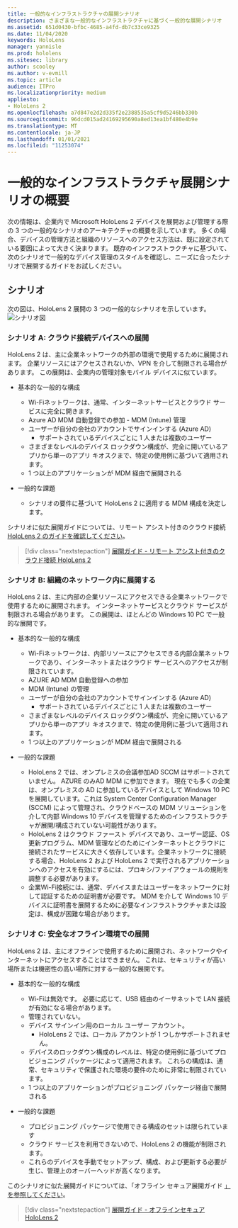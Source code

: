 ```yaml
---
title: 一般的なインフラストラクチャの展開シナリオ
description: さまざまな一般的なインフラストラクチャに基づく一般的な展開シナリオ
ms.assetid: 651d0430-bfbc-4685-a4fd-db7c33ce9325
ms.date: 11/04/2020
keywords: HoloLens
manager: yannisle
ms.prod: hololens
ms.sitesec: library
author: scooley
ms.author: v-evmill
ms.topic: article
audience: ITPro
ms.localizationpriority: medium
appliesto:
- HoloLens 2
ms.openlocfilehash: a7d847e2d2d335f2e2388535a5cf9d5246bb330b
ms.sourcegitcommit: 96dcd015ad24169295690a8ed13ea1bf480e4b9e
ms.translationtype: MT
ms.contentlocale: ja-JP
ms.lasthandoff: 01/01/2021
ms.locfileid: "11253074"
---
```

# 一般的なインフラストラクチャ展開シナリオの概要

次の情報は、企業内で Microsoft HoloLens 2 デバイスを展開および管理する際の 3 つの一般的なシナリオのアーキテクチャの概要を示しています。 多くの場合、デバイスの管理方法と組織のリソースへのアクセス方法は、既に設定されている要因によって大きく決まります。 既存のインフラストラクチャに基づいて、次のシナリオで一般的なデバイス管理のスタイルを確認し、ニーズに合ったシナリオで展開するガイドをお試しください。

## シナリオ

次の図は、HoloLens 2 展開の 3 つの一般的なシナリオを示しています。
![シナリオ図](images/scenarios.jpg)

### シナリオ A: クラウド接続デバイスへの展開

HoloLens 2 は、主に企業ネットワークの外部の環境で使用するために展開されます。 企業リソースにはアクセスされないか、VPN を介して制限される場合があります。 この展開は、企業内の管理対象モバイル デバイスに似ています。
 * 基本的な一般的な構成
   * Wi-Fiネットワークは、通常、インターネットサービスとクラウド サービスに完全に開きます。
   * Azure AD MDM 自動登録での参加 - MDM (Intune) 管理
   * ユーザーが自分の会社のアカウントでサインインする (Azure AD)
     * サポートされているデバイスごとに 1 人または複数のユーザー
   * さまざまなレベルのデバイス ロックダウン構成が、完全に開いているアプリから単一のアプリ キオスクまで、特定の使用例に基づいて適用されます。
   * 1 つ以上のアプリケーションが MDM 経由で展開される

* 一般的な課題
   * シナリオの要件に基づいて HoloLens 2 に適用する MDM 構成を決定します。

シナリオに似た展開ガイドについては、リモート アシスト付きのクラウド接続 [HoloLens 2 のガイドを確認してください](hololens2-cloud-connected-overview.md)。

> [!div class="nextstepaction"]
> [展開ガイド - リモート アシスト付きのクラウド接続 HoloLens 2](hololens2-cloud-connected-overview.md)

### シナリオ B: 組織のネットワーク内に展開する

HoloLens 2 は、主に内部の企業リソースにアクセスできる企業ネットワークで使用するために展開されます。 インターネットサービスとクラウド サービスが制限される場合があります。 この展開は、ほとんどの Windows 10 PC で一般的な展開です。

 * 基本的な一般的な構成
   * Wi-Fiネットワークは、内部リソースにアクセスできる内部企業ネットワークであり、インターネットまたはクラウド サービスへのアクセスが制限されています。
   * AZURE AD MDM 自動登録への参加
   * MDM (Intune) の管理
   * ユーザーが自分の会社のアカウントでサインインする (Azure AD)
     * サポートされているデバイスごとに 1 人または複数のユーザー
   * さまざまなレベルのデバイス ロックダウン構成が、完全に開いているアプリから単一のアプリ キオスクまで、特定の使用例に基づいて適用されます。
   * 1 つ以上のアプリケーションが MDM 経由で展開される

 * 一般的な課題
   * HoloLens 2 では、オンプレミスの会議参加AD SCCM はサポートされていません。 AZURE のみAD MDM に参加できます。 現在でも多くの企業は、オンプレミスの AD に参加しているデバイスとして Windows 10 PC を展開しています。これは System Center Configuration Manager (SCCM) によって管理され、クラウドベースの MDM ソリューションを介して内部 Windows 10 デバイスを管理するためのインフラストラクチャが展開/構成されていない可能性があります。
   * HoloLens 2 はクラウド ファースト デバイスであり、ユーザー認証、OS 更新プログラム、MDM 管理などのためにインターネットとクラウドに接続されたサービスに大きく依存しています。企業ネットワークに接続する場合、HoloLens 2 および HoloLens 2 で実行されるアプリケーションへのアクセスを有効にするには、プロキシ/ファイアウォールの規則を調整する必要があります。
   * 企業Wi-Fi接続には、通常、デバイスまたはユーザーをネットワークに対して認証するための証明書が必要です。 MDM を介して Windows 10 デバイスに証明書を展開するために必要なインフラストラクチャまたは設定は、構成が困難な場合があります。

### シナリオ C: 安全なオフライン環境での展開

HoloLens 2 は、主にオフラインで使用するために展開され、ネットワークやインターネットにアクセスすることはできません。 これは、セキュリティが高い場所または機密性の高い場所に対する一般的な展開です。
 * 基本的な一般的な構成
   * Wi-Fiは無効です。 必要に応じて、USB 経由のイーサネットで LAN 接続が有効になる場合があります。
   * 管理されていない。
   * デバイス サインイン用のローカル ユーザー アカウント。
     * HoloLens 2 では、ローカル アカウントが 1 つしかサポートされません。
   * デバイスのロックダウン構成のレベルは、特定の使用例に基づいてプロビジョニング パッケージによって適用されます。 これらの構成は、通常、セキュリティで保護された環境の要件のために非常に制限されています。
   * 1 つ以上のアプリケーションがプロビジョニング パッケージ経由で展開される

 * 一般的な課題
   * プロビジョニング パッケージで使用できる構成のセットは限られています
   * クラウド サービスを利用できないので、HoloLens 2 の機能が制限されます。
   * これらのデバイスを手動でセットアップ、構成、および更新する必要が生じ、管理上のオーバーヘッドが高くなります。

このシナリオに似た展開ガイドについては、「オフライン セキュア展開ガイド [」を参照してください](hololens-common-scenarios-offline-secure.md)。

> [!div class="nextstepaction"]
> [展開ガイド - オフラインセキュア HoloLens 2](hololens-common-scenarios-offline-secure.md)

